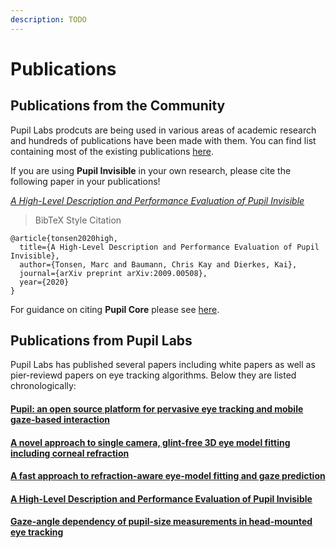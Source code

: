 ```yaml
---
description: TODO
---
```


# Publications

## Publications from the Community
Pupil Labs prodcuts are being used in various areas of academic research and hundreds of publications have been made with them. You can find list containing most of the existing publications [here](https://pupil-labs.com/publications/).

If you are using **Pupil Invisible** in your own research, please cite the following paper in your publications!

[*A High-Level Description and Performance Evaluation of Pupil Invisible* ](https://arxiv.org/pdf/2009.00508.pdf)

> BibTeX Style Citation

```
@article{tonsen2020high,
  title={A High-Level Description and Performance Evaluation of Pupil Invisible},
  author={Tonsen, Marc and Baumann, Chris Kay and Dierkes, Kai},
  journal={arXiv preprint arXiv:2009.00508},
  year={2020}
}
```

For guidance on citing **Pupil Core** please see [here](/core/academic-citation).

## Publications from Pupil Labs
Pupil Labs has published several papers including white papers as well as pier-reviewd papers on eye tracking algorithms. Below they are listed chronologically:

#### [Pupil: an open source platform for pervasive eye tracking and mobile gaze-based interaction](https://arxiv.org/pdf/1405.0006)

#### [A novel approach to single camera, glint-free 3D eye model fitting including corneal refraction](https://www.researchgate.net/profile/Kai-Dierkes/publication/325634500_A_novel_approach_to_single_camera_glint-free_3D_eye_model_fitting_including_corneal_refraction/links/5cd42c3fa6fdccc9dd98b24e/A-novel-approach-to-single-camera-glint-free-3D-eye-model-fitting-including-corneal-refraction.pdf)

#### [A fast approach to refraction-aware eye-model fitting and gaze prediction](https://www.researchgate.net/profile/Kai-Dierkes/publication/333490770_A_fast_approach_to_refraction-aware_eye-model_fitting_and_gaze_prediction/links/5d1619cf92851cf44053919f/A-fast-approach-to-refraction-aware-eye-model-fitting-and-gaze-prediction.pdf)

#### [A High-Level Description and Performance Evaluation of Pupil Invisible](https://arxiv.org/pdf/2009.00508)

#### [Gaze-angle dependency of pupil-size measurements in head-mounted eye tracking](https://link.springer.com/article/10.3758/s13428-021-01657-8)